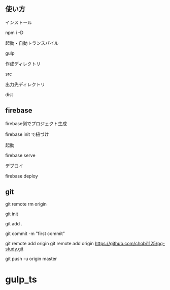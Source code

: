 ## 使い方

インストール

npm i -D

起動・自動トランスパイル

gulp

作成ディレクトリ

src

出力先ディレクトリ

dist

## firebase

firebase側でプロジェクト生成

firebase init で紐づけ

起動

firebase serve

デプロイ

firebase deploy

## git

git remote rm origin

git init

git add .

git commit -m "first commit"

git remote add origin git remote add origin https://github.com/chobi1125/pg-study.git

git push -u origin master
# gulp_ts
